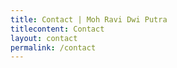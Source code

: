 ```yaml
---
title: Contact | Moh Ravi Dwi Putra
titlecontent: Contact
layout: contact
permalink: /contact
---
```

